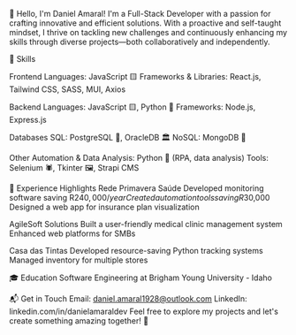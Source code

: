 👋 Hello, I'm Daniel Amaral!
I'm a Full-Stack Developer with a passion for crafting innovative and efficient solutions. With a proactive and self-taught mindset, I thrive on tackling new challenges and continuously enhancing my skills through diverse projects—both collaboratively and independently.

🔧 Skills

Frontend
Languages: JavaScript 🟨
Frameworks & Libraries: React.js, Tailwind CSS, SASS, MUI, Axios

Backend
Languages: JavaScript 🟨, Python 🐍
Frameworks: Node.js, Express.js

Databases
SQL: PostgreSQL 🐘, OracleDB 🏛️
NoSQL: MongoDB 🍃

Other
Automation & Data Analysis: Python 🐍 (RPA, data analysis)
Tools: Selenium 🕷️, Tkinter 🖼️, Strapi CMS

🚀 Experience Highlights
Rede Primavera Saúde
Developed monitoring software saving R$240,000/year
Created automation tools saving R$30,000
Designed a web app for insurance plan visualization

AgileSoft Solutions
Built a user-friendly medical clinic management system
Enhanced web platforms for SMBs

Casa das Tintas
Developed resource-saving Python tracking systems
Managed inventory for multiple stores

🎓 Education
Software Engineering at Brigham Young University - Idaho

📬 Get in Touch
Email: daniel.amaral1928@outlook.com
LinkedIn: linkedin.com/in/danielamaraldev
Feel free to explore my projects and let's create something amazing together! 🚀
